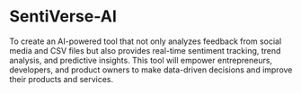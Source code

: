 # SentiVerse-AI
To create an AI-powered tool that not only analyzes feedback from social media and CSV files but also provides real-time sentiment tracking, trend analysis, and predictive insights. This tool will empower entrepreneurs, developers, and product owners to make data-driven decisions and improve their products and services. 
